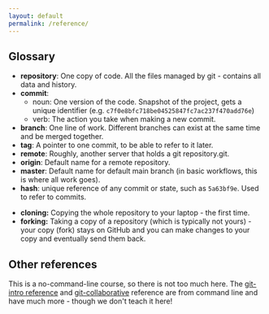 ```yaml
---
layout: default
permalink: /reference/
---
```


## Glossary

* **repository**: One copy of code.  All the files managed by git -
  contains all data and history.
* **commit**:
  * noun: One version of the code.  Snapshot of the project, gets a
    unique identifier
    (e.g. `c7f0e8bfc718be04525847fc7ac237f470add76e`)
  * verb: The action you take when making a new commit.
* **branch**: One line of work.  Different branches can exist at the
  same time and be merged together.
* **tag**: A pointer to one commit, to be able to refer to it later.
* **remote**: Roughly, another server that holds a git repository.git.
* **origin**: Default name for a remote repository.
* **master**: Default name for default main branch (in basic
  workflows, this is where all work goes).
* **hash**: unique reference of any commit or state, such as
  `5a63bf9e`.  Used to refer to commits.
- **cloning:** Copying the whole repository to your laptop - the first time.
- **forking:** Taking a copy of a repository (which is typically not yours) - your
  copy (fork) stays on GitHub and you can make changes to your copy
  and eventually send them back.

## Other references

This is a no-command-line course, so there is not too much here.  The
[git-intro
reference](https://coderefinery.github.io/git-intro/reference/) and
[git-collaborative](https://coderefinery.github.io/git-collaborative/reference/)
reference are from command line and have much more - though we don't
teach it here!
